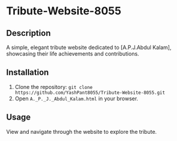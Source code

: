 # Tribute-Website-8055

## Description
A simple, elegant tribute website dedicated to [A.P.J.Abdul Kalam], showcasing their life achievements and contributions.

## Installation
1. Clone the repository: `git clone https://github.com/YashPant8055/Tribute-Website-8055.git`
2. Open `A._P._J._Abdul_Kalam.html` in your browser.

## Usage
View and navigate through the website to explore the tribute.